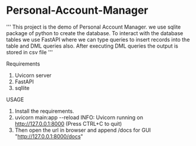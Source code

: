 # Personal-Account-Manager
''' This project is the demo of Personal Account Manager.
we use sqlite package of python to create the database. To interact with
the database tables we use FastAPI where we can type queries to insert records 
into the table and DML queries also. After executing DML queries the output is
stored in csv file '''

Requirements
1. Uvicorn server
2. FastAPI
3. sqllite

USAGE
1. Install the requirements.
2. uvicorn main:app --reload
  INFO:     Uvicorn running on http://127.0.0.1:8000 (Press CTRL+C to quit)
3. Then open the url in browser and append /docs for GUI "http://127.0.0.1:8000/docs"
  
